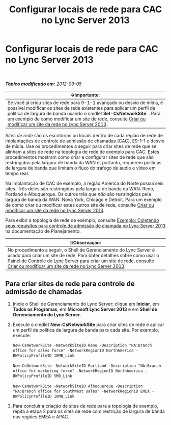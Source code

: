 ﻿---
title: Configurar locais de rede para CAC no Lync Server 2013
TOCTitle: Configurar locais de rede para CAC no Lync Server 2013
ms:assetid: afcea38f-5789-45ec-97af-c6e38364950c
ms:mtpsurl: https://technet.microsoft.com/pt-br/library/Gg412840(v=OCS.15)
ms:contentKeyID: 49307795
ms.date: 05/19/2016
mtps_version: v=OCS.15
ms.translationtype: HT
---

# Configurar locais de rede para CAC no Lync Server 2013

 

_**Tópico modificado em:** 2012-09-05_

<table>
<thead>
<tr class="header">
<th><img src="images/Gg425939.important(OCS.15).gif" title="important" alt="important" />Importante:</th>
</tr>
</thead>
<tbody>
<tr class="odd">
<td>Se você já criou sites de rede para 9-1-1 avançado ou desvio de mídia, é possível modificar os sites de rede existentes para aplicar um perfil de política de largura de banda usando o cmdlet <strong>Set-CsNetworkSite</strong>. . Para um exemplo de como modificar um site de rede, consulte <a href="lync-server-2013-create-or-modify-a-network-site.md">Criar ou modificar um site da rede no Lync Server 2013</a>.</td>
</tr>
</tbody>
</table>


*Sites de rede* são os escritórios ou locais dentro de cada região de rede de implantações de controle de admissão de chamadas (CAC), E9-1-1 e desvio de mídia. Use os procedimentos a seguir para criar sites de rede que se alinham a sites de rede na topologia de rede de exemplo para CAC. Estes procedimentos mostram como criar e configurar sites de rede que são restringidos pela largura de banda da WAN e, portanto, requerem políticas de largura de banda que limitam o fluxo do tráfego de áudio e vídeo em tempo real.

Na implantação de CAC de exemplo, a região América do Norte possui seis sites. Três deles são restringidos pela largura de banda da WAN: Reno, Portland e Albuquerque. Os outros três que *não* são restringidos pela largura de banda da WAN: Nova York, Chicago e Detroit. Para um exemplo de como criar ou modificar estes outros site de rede, consulte [Criar ou modificar um site da rede no Lync Server 2013](lync-server-2013-create-or-modify-a-network-site.md).

Para exibir a topologia de rede de exemplo, consulte [Exemplo: Coletando seus requisitos para controle de admissão de chamada no Lync Server 2013](lync-server-2013-example-of-gathering-your-requirements-for-call-admission-control.md) na documentação de Planejamento.

<table>
<thead>
<tr class="header">
<th><img src="images/Gg425756.note(OCS.15).gif" title="note" alt="note" />Observação:</th>
</tr>
</thead>
<tbody>
<tr class="odd">
<td>No procedimento a seguir, o Shell de Gerenciamento do Lync Server é usado para criar um site de rede. Para obter detalhes sobre como usar o Painel de Controle do Lync Server para criar um site de rede, consulte <a href="lync-server-2013-create-or-modify-a-network-site.md">Criar ou modificar um site da rede no Lync Server 2013</a>.</td>
</tr>
</tbody>
</table>


## Para criar sites de rede para controle de admissão de chamadas

1.  Inicie o Shell de Gerenciamento do Lync Server: clique em **Iniciar**, em **Todos os Programas**, em **Microsoft Lync Server 2013** e em **Shell de Gerenciamento do Lync Server**.

2.  Execute o cmdlet **New-CsNetworkSite** para criar sites de rede e aplicar um perfil de política de largura de banda para cada site. Por exemplo, execute:
    
        New-CsNetworkSite -NetworkSiteID Reno -Description "NA:Branch office for sales force" -NetworkRegionID NorthAmerica -BWPolicyProfileID 10MB_Link
    
        New-CsNetworkSite -NetworkSiteID Portland -Description "NA:Branch office for marketing force" -NetworkRegionID NorthAmerica -BWPolicyProfileID 5MB_Link
    
        New-CsNetworkSite -NetworkSiteID Albuquerque -Description "NA:Branch office for SouthWest sales" -NetworkRegionID EMEA -BWPolicyProfileID 10MB_Link

3.  Para concluir a criação de sites de rede para a topologia de exemplo, repita a etapa 2 para os sites de rede com restrição de largura de banda nas regiões EMEA e APAC.

